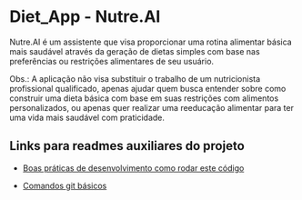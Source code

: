 # Diet_App - Nutre.AI

Nutre.AI é um assistente que visa proporcionar uma rotina alimentar básica mais saudável através da geração de dietas simples com base nas preferências ou restrições alimentares de seu usuário.

Obs.: A aplicação não visa substituir o trabalho de um nutricionista profissional qualificado, apenas ajudar quem busca entender sobre como construir uma dieta básica com base em suas restrições com alimentos personalizados, ou apenas quer realizar uma reeducação alimentar para ter uma vida mais saudável com praticidade.

## Links para readmes auxiliares do projeto

- [Boas práticas de desenvolvimento como rodar este código](contributing.md)

- [Comandos git básicos](auxiliarReadmes/gitCommands.md)
